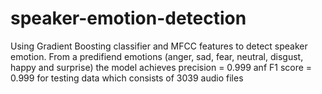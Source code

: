 # speaker-emotion-detection
Using Gradient Boosting classifier and MFCC features to detect speaker emotion.
From a predifiend emotions (anger, sad, fear, neutral, disgust, happy and surprise) the model achieves precision = 0.999 anf F1 score = 0.999 for testing data which consists of 3039 audio files
